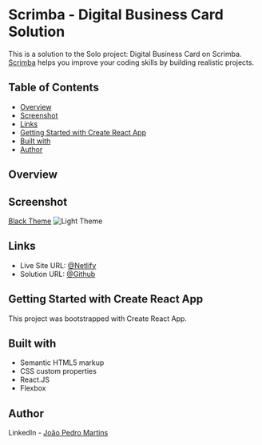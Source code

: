 # Scrimba - Digital Business Card Solution

This is a solution to the Solo project: Digital Business Card on Scrimba.
[Scrimba](https://scrimba.com) helps you improve your coding skills by building realistic projects.

## Table of Contents

- [Overview](#Overview)
- [Screenshot](#Screenshot)
- [Links](##Links)
- [Getting Started with Create React App](#Getting-Started-with-Create-React-App)
- [Built with](#Builtwith)
- [Author](#Author)

## Overview

## Screenshot

[Black Theme](../frontend/src/assets/images/screenshot1.png)
![Light Theme](../frontend/src/assets/images/screenshot2.png)

## Links

- Live Site URL: [@Netlify](https://scrimba-joao-business-card.netlify.app)
- Solution URL: [@Github](https://github.com/joao82/business-card)

## Getting Started with Create React App

This project was bootstrapped with Create React App.

## Built with

- Semantic HTML5 markup
- CSS custom properties
- React.JS
- Flexbox

## Author

LinkedIn - [João Pedro Martins](https://www.linkedin.com/in/joão-pedro-martins-755ba64b/)
